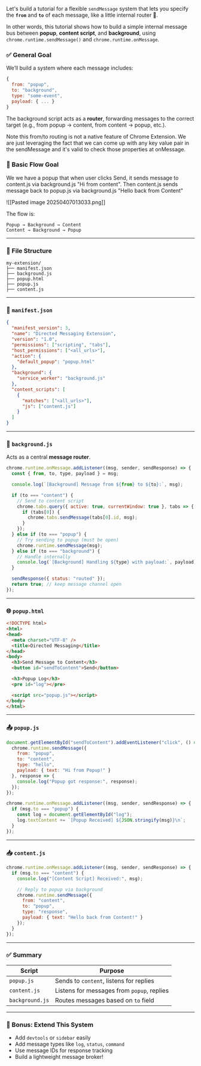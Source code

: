 Let's build a tutorial for a flexible `sendMessage` system that lets you specify the **`from`** and **`to`** of each message, like a little internal router 🔀.

In other words, this tutorial shows how to build a simple internal message bus between **popup**, **content script**, and **background**, using `chrome.runtime.sendMessage()` and `chrome.runtime.onMessage`.

### ✅ General Goal

We’ll build a system where each message includes:

```js
{
  from: "popup",
  to: "background",
  type: "some-event",
  payload: { ... }
}
```

The background script acts as a **router**, forwarding messages to the correct target (e.g., from popup → content, from content → popup, etc.).

Note this from/to routing is not a native feature of Chrome Extension. We are just leveraging the fact that we can come up with any key value pair in the sendMessage and it's valid to check those properties at onMessage.

### 🧠 Basic Flow Goal

We we have a popup that when user clicks Send, it sends message to content.js via background.js "Hi from content". Then content.js sends message back to popup.js via background.js "Hello back from Content"

![[Pasted image 20250407013033.png]]

The flow is:
```
Popup → Background → Content
Content → Background → Popup
```



---

### 🧩 File Structure

```
my-extension/
├── manifest.json
├── background.js
├── popup.html
├── popup.js
├── content.js
```

---

### 📄 `manifest.json`

```json
{
  "manifest_version": 3,
  "name": "Directed Messaging Extension",
  "version": "1.0",
  "permissions": ["scripting", "tabs"],
  "host_permissions": ["<all_urls>"],
  "action": {
    "default_popup": "popup.html"
  },
  "background": {
    "service_worker": "background.js"
  },
  "content_scripts": [
    {
      "matches": ["<all_urls>"],
      "js": ["content.js"]
    }
  ]
}
```

---

### 🧠 `background.js`

Acts as a central **message router**.

```js
chrome.runtime.onMessage.addListener((msg, sender, sendResponse) => {
  const { from, to, type, payload } = msg;

  console.log(`[Background] Message from ${from} to ${to}:`, msg);

  if (to === "content") {
    // Send to content script
    chrome.tabs.query({ active: true, currentWindow: true }, tabs => {
      if (tabs[0]) {
        chrome.tabs.sendMessage(tabs[0].id, msg);
      }
    });
  } else if (to === "popup") {
    // Try sending to popup (must be open)
    chrome.runtime.sendMessage(msg);
  } else if (to === "background") {
    // Handle internally
    console.log(`[Background] Handling ${type} with payload:`, payload);
  }

  sendResponse({ status: "routed" });
  return true; // keep message channel open
});
```

---

### 🌐 `popup.html`

```html
<!DOCTYPE html>
<html>
<head>
  <meta charset="UTF-8" />
  <title>Directed Messaging</title>
</head>
<body>
  <h3>Send Message to Content</h3>
  <button id="sendToContent">Send</button>

  <h3>Popup Log</h3>
  <pre id="log"></pre>

  <script src="popup.js"></script>
</body>
</html>
```

---

### 📤 `popup.js`

```js
document.getElementById("sendToContent").addEventListener("click", () => {
  chrome.runtime.sendMessage({
    from: "popup",
    to: "content",
    type: "hello",
    payload: { text: "Hi from Popup!" }
  }, response => {
    console.log("Popup got response:", response);
  });
});

chrome.runtime.onMessage.addListener((msg, sender, sendResponse) => {
  if (msg.to === "popup") {
    const log = document.getElementById("log");
    log.textContent += `[Popup Received] ${JSON.stringify(msg)}\n`;
  }
});
```



---

### 📥 `content.js`

```js
chrome.runtime.onMessage.addListener((msg, sender, sendResponse) => {
  if (msg.to === "content") {
    console.log("[Content Script] Received:", msg);

    // Reply to popup via background
    chrome.runtime.sendMessage({
      from: "content",
      to: "popup",
      type: "response",
      payload: { text: "Hello back from Content!" }
    });
  }
});
```

---

### ✅ Summary

|Script|Purpose|
|---|---|
|`popup.js`|Sends to `content`, listens for replies|
|`content.js`|Listens for messages from `popup`, replies|
|`background.js`|Routes messages based on `to` field|

---

### 🔧 Bonus: Extend This System

- Add `devtools` or `sidebar` easily
- Add message types like `log`, `status`, `command`
- Use message IDs for response tracking
- Build a lightweight message broker!